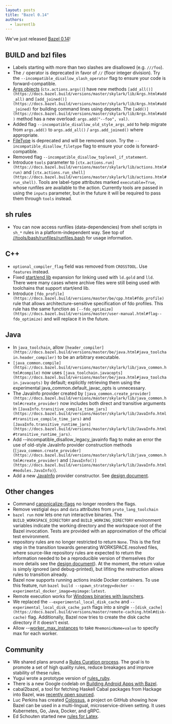 ```yaml
---
layout: posts
title: "Bazel 0.14"
authors:
  - laurentlb
---
```


We've just released [Bazel 0.14](https://github.com/bazelbuild/bazel/releases/tag/0.14.0)!


## BUILD and bzl files



*   Labels starting with more than two slashes are disallowed (e.g. `///foo`).
*   The `/` operator is deprecated in favor of `//` (floor integer division). Try the `--incompatible_disallow_slash_operator` flag to ensure your code is forward-compatible.
*   [Args objects](https://docs.bazel.build/versions/master/skylark/lib/Args.html) (`ctx.actions.args()`) have new methods `[add_all()](https://docs.bazel.build/versions/master/skylark/lib/Args.html#add_all)` and `[add_joined()](https://docs.bazel.build/versions/master/skylark/lib/Args.html#add_joined)` for building command lines using depsets. The `[add()](https://docs.bazel.build/versions/master/skylark/lib/Args.html#add)` method has a new overload: `args.add("--foo", val)`.
*   Added flag `--incompatible_disallow_old_style_args_add` to help migrate from `args.add()` to `args.add_all()` / `args.add_joined()` where appropriate.
*   [FileType](https://docs.bazel.build/versions/master/skylark/lib/FileType.html) is deprecated and will be removed soon. Try the `--incompatible_disallow_filetype` flag to ensure your code is forward-compatible.
*   Removed flag `--incompatible_disallow_toplevel_if_statement`.
*   Introduce `tools` parameter to `[ctx.actions.run](https://docs.bazel.build/versions/master/skylark/lib/actions.html#run)` and `[ctx.actions.run_shell](https://docs.bazel.build/versions/master/skylark/lib/actions.html#run_shell)`. Tools are label-type attributes marked `executable=True`, whose runfiles are available to the action. Currently tools are passed in using the `inputs` parameter, but in the future it will be required to pass them through `tools` instead.


## sh rules



*   You can now access runfiles (data-dependencies) from shell scripts in `sh_*` rules in a platform-independent way. See top of [//tools/bash/runfiles/runfiles.bash](https://github.com/bazelbuild/bazel/blob/master/tools/bash/runfiles/runfiles.bash) for usage information.


## C++



*   `optional_compiler_flag` field was removed from `CROSSTOOL`. Use `features` instead.
*   Fixed [start/end lib](https://github.com/llvm-mirror/lld/blob/master/ELF/Options.td#L282) expansion for linking used with `ld.gold` and `lld`. There were many cases where archive files were still being used with toolchains that support start/end lib.
*   Introduce `[fdo_profile](https://docs.bazel.build/versions/master/be/cpp.html#fdo_profile)` rule that allows architecture-sensitive specification of fdo profiles. This rule has the same function as `[--fdo_optimize](https://docs.bazel.build/versions/master/user-manual.html#flag--fdo_optimize)` and will replace it in the future.


## Java



*   In `java_toolchain`, allow `[header_compiler](https://docs.bazel.build/versions/master/be/java.html#java_toolchain.header_compiler)` to be an arbitrary executable.
*   `[java_common.compile](https://docs.bazel.build/versions/master/skylark/lib/java_common.html#compile)` now uses `[java_toolchain.javacopts](https://docs.bazel.build/versions/master/be/java.html#java_toolchain.javacopts)` by default; explicitly retrieving them using the experimental java_common.default_javac_opts is unnecessary.
*   The JavaInfo provider created by `[java_common.create_provider](https://docs.bazel.build/versions/master/skylark/lib/java_common.html#create_provider)` now includes both direct and transitive arguments in `[JavaInfo.transitive_compile_time_jars](https://docs.bazel.build/versions/master/skylark/lib/JavaInfo.html#transitive_compile_time_jars)` and `[JavaInfo.transitive_runtime_jars](https://docs.bazel.build/versions/master/skylark/lib/JavaInfo.html#transitive_runtime_jars)`.
*   Add --incompatible_disallow_legacy_javainfo flag to make an error the use of old-style JavaInfo provider construction methods (`[java_common.create_provider](https://docs.bazel.build/versions/master/skylark/lib/java_common.html#create_provider)` and `[JavaInfo()](https://docs.bazel.build/versions/master/skylark/lib/JavaInfo.html#modules.JavaInfo)`).
*   Add a new [JavaInfo](https://docs.bazel.build/versions/master/skylark/lib/JavaInfo.html) provider constructor. See [design document](https://docs.google.com/document/d/1ubah6phuvWnugShtVgSQnaopQ1BtKtNxQASVwGZA7k0/edit).


## Other changes



*   Command [canonicalize-flags](https://docs.bazel.build/versions/master/command-line-reference.html#canonicalize-flags) no longer reorders the flags.
*   Remove vestigial `deps` and `data` attributes from `proto_lang_toolchain`
*   `bazel run` now lets one run interactive binaries. The `BUILD_WORKSPACE_DIRECTORY` and `BUILD_WORKING_DIRECTORY` environment variables indicate the working directory and the workspace root of the Bazel invocation. Tests are provided with an approximation of the official test environment.
*   repository rules are no longer restricted to return `None`. This is the first step in the transition towards generating WORKSPACE.resolved files, where source-like repository rules are expected to return the information needed to be a reproducible version of themselves (for more details see the [design document](https://docs.google.com/document/d/1kVNXcw3nLlfFQRR_87SGOka9DJ8nnawlYHUIK4m3s0I/)). At the moment, the return value is simply ignored (and debug-printed), but lifiting the restruction allows rules to transition already.
*   Bazel now supports running actions inside Docker containers. To use this feature, run `bazel build --spawn_strategy=docker --experimental_docker_image=myimage:latest`.
*   Remote execution works for [Windows binaries with launchers](https://github.com/bazelbuild/bazel/issues/4962).
*   We replaced the `--experimental_local_disk_cache` and `--experimental_local_disk_cache_path` flags into a single `--[disk_cache](https://docs.bazel.build/versions/master/remote-caching.html#disk-cache)` flag. Additionally, Bazel now tries to create the disk cache directory if it doesn't exist.
*   Allow --[worker_max_instances](https://docs.bazel.build/versions/master/command-line-reference.html#flag--worker_max_instances) to take `MnemonicName=value` to specify max for each worker.


## Community



*   We shared plans around a [Rules Curation process](https://docs.google.com/document/d/1oYQ-cqmqrpVE02rphobn4F_Q-lqvch4IiUlqEy9q2Fs/edit). The goal is to promote a set of high quality rules, reduce breakages and improve stability of these rules.
*   Yugui wrote a prototype version of [rules\_ruby](https://github.com/yugui/rules_ruby).
*   There is a new Google codelab on [Building Android Apps with Bazel](https://codelabs.developers.google.com/codelabs/bazel-android-intro/index.html).
*   cabal2bazel, a tool for fetching Haskell Cabal packages from Hackage into Bazel, was [recently open sourced](https://github.com/google/cabal2bazel).
*   Luc Perkins has created [Colossus](https://github.com/lucperkins/colossus), a project on GitHub showing how Bazel can be used in a multi-lingual, microservice-driven setting. It uses Kubernetes, Go, Java, Docker, and gRPC.
*   Ed Schouten started new [rules for Latex](https://github.com/ProdriveTechnologies/bazel-latex).
